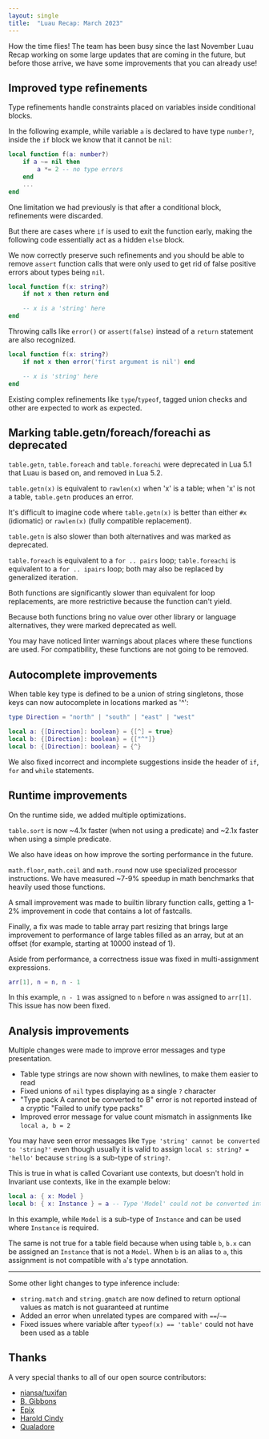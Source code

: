 ```yaml
---
layout: single
title:  "Luau Recap: March 2023"
---
```


How the time flies! The team has been busy since the last November Luau Recap working on some large updates that are coming in the future, but before those arrive, we have some improvements that you can already use!

## Improved type refinements

Type refinements handle constraints placed on variables inside conditional blocks.

In the following example, while variable `a` is declared to have type `number?`, inside the `if` block we know that it cannot be `nil`:

```lua
local function f(a: number?)
    if a ~= nil then
        a *= 2 -- no type errors
    end
    ...
end
```

One limitation we had previously is that after a conditional block, refinements were discarded.

But there are cases where `if` is used to exit the function early, making the following code essentially act as a hidden `else` block.

We now correctly preserve such refinements and you should be able to remove `assert` function calls that were only used to get rid of false positive errors about types being `nil`.

```lua
local function f(x: string?)
    if not x then return end

    -- x is a 'string' here
end
```

Throwing calls like `error()` or `assert(false)` instead of a `return` statement are also recognized.

```lua
local function f(x: string?)
    if not x then error('first argument is nil') end

    -- x is 'string' here
end
```

Existing complex refinements like `type`/`typeof`, tagged union checks and other are expected to work as expected.

## Marking table.getn/foreach/foreachi as deprecated

`table.getn`, `table.foreach` and `table.foreachi` were deprecated in Lua 5.1 that Luau is based on, and removed in Lua 5.2.

`table.getn(x)` is equivalent to `rawlen(x)` when 'x' is a table; when 'x' is not a table, `table.getn` produces an error.

It's difficult to imagine code where `table.getn(x)` is better than either `#x` (idiomatic) or `rawlen(x)` (fully compatible replacement).

`table.getn` is also slower than both alternatives and was marked as deprecated.

`table.foreach` is equivalent to a `for .. pairs` loop; `table.foreachi` is equivalent to a `for .. ipairs` loop; both may also be replaced by generalized iteration.

Both functions are significantly slower than equivalent for loop replacements, are more restrictive because the function can't yield.

Because both functions bring no value over other library or language alternatives, they were marked deprecated as well.

You may have noticed linter warnings about places where these functions are used. For compatibility, these functions are not going to be removed.

## Autocomplete improvements

When table key type is defined to be a union of string singletons, those keys can now autocomplete in locations marked as '^':

```lua
type Direction = "north" | "south" | "east" | "west"

local a: {[Direction]: boolean} = {[^] = true}
local b: {[Direction]: boolean} = {["^"]}
local b: {[Direction]: boolean} = {^}
```

We also fixed incorrect and incomplete suggestions inside the header of `if`, `for` and `while` statements.

## Runtime improvements

On the runtime side, we added multiple optimizations.

`table.sort` is now ~4.1x faster (when not using a predicate) and ~2.1x faster when using a simple predicate.

We also have ideas on how improve the sorting performance in the future.

`math.floor`, `math.ceil` and `math.round` now use specialized processor instructions. We have measured ~7-9% speedup in math benchmarks that heavily used those functions.

A small improvement was made to builtin library function calls, getting a 1-2% improvement in code that contains a lot of fastcalls.

Finally, a fix was made to table array part resizing that brings large improvement to performance of large tables filled as an array, but at an offset (for example, starting at 10000 instead of 1).

Aside from performance, a correctness issue was fixed in multi-assignment expressions.

```lua
arr[1], n = n, n - 1
```

In this example, `n - 1` was assigned to `n` before `n` was assigned to `arr[1]`. This issue has now been fixed.

## Analysis improvements

Multiple changes were made to improve error messages and type presentation.

* Table type strings are now shown with newlines, to make them easier to read
* Fixed unions of `nil` types displaying as a single `?` character
* "Type pack A cannot be converted to B" error is not reported instead of a cryptic "Failed to unify type packs"
* Improved error message for value count mismatch in assignments like `local a, b = 2`

You may have seen error messages like `Type 'string' cannot be converted to 'string?'` even though usually it is valid to assign `local s: string? = 'hello'` because `string` is a sub-type of `string?`.

This is true in what is called Covariant use contexts, but doesn't hold in Invariant use contexts, like in the example below:

```lua
local a: { x: Model }
local b: { x: Instance } = a -- Type 'Model' could not be converted into 'Instance' in an invariant context
```

In this example, while `Model` is a sub-type of `Instance` and can be used where `Instance` is required.

The same is not true for a table field because when using table `b`, `b.x` can be assigned an `Instance` that is not a `Model`. When `b` is an alias to `a`, this assignment is not compatible with `a`'s type annotation.

---

Some other light changes to type inference include:

* `string.match` and `string.gmatch` are now defined to return optional values as match is not guaranteed at runtime
* Added an error when unrelated types are compared with `==`/`~=`
* Fixed issues where variable after `typeof(x) == 'table'` could not have been used as a table

## Thanks

A very special thanks to all of our open source contributors:

* [niansa/tuxifan](https://github.com/niansa)
* [B. Gibbons](https://github.com/bmg817)
* [Epix](https://github.com/EpixScripts)
* [Harold Cindy](https://github.com/HaroldCindy)
* [Qualadore](https://github.com/Qualadore)
